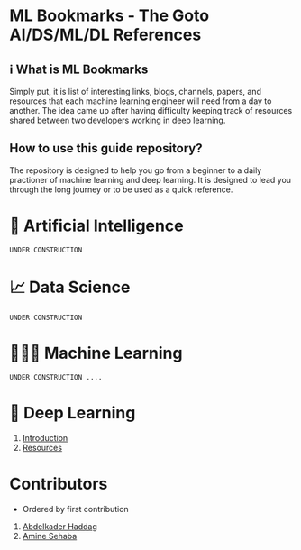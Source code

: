 # ML Bookmarks - The Goto AI/DS/ML/DL References

## ℹ️ What is ML Bookmarks
Simply put, it is list of interesting links, blogs, channels, papers, and resources that each machine learning engineer will need from a day to another. The idea came up after having difficulty keeping track of resources shared between two developers working in deep learning.

## How to use this guide repository?
The repository is designed to help you go from a beginner to a daily practioner of machine learning and deep learning. It is designed to lead you through the long journey or to be used as a quick reference.

# 🤖 Artificial Intelligence
```
UNDER CONSTRUCTION
```

# 📈 Data Science
```
UNDER CONSTRUCTION
```

# 👨🏼‍🏫 Machine Learning 
```
UNDER CONSTRUCTION ....
```

# 🧠 Deep Learning
1. [Introduction](https://github.com/haddagart/ml-bookmarks/dl/getting-started/index.md)
2. [Resources](https://github.com/haddagart/ml-bookmarks/dl/index.md)

# Contributors 
- Ordered by first contribution
1. [Abdelkader Haddag](https://github.com/haddagart)
2. [Amine Sehaba](https://github.com/Sehaba95)
